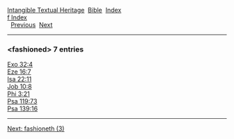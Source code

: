 [Intangible Textual Heritage](../../index)  [Bible](../index) 
[Index](index)   
[f Index](_f_)  
  [Previous](c04090)  [Next](c04092) 

------------------------------------------------------------------------

### &lt;fashioned&gt; 7 entries

[Exo 32:4](../kjv/exo032.htm#004)  
[Eze 16:7](../kjv/eze016.htm#007)  
[Isa 22:11](../kjv/isa022.htm#011)  
[Job 10:8](../kjv/job010.htm#008)  
[Phi 3:21](../kjv/phi003.htm#021)  
[Psa 119:73](../kjv/psa119.htm#073)  
[Psa 139:16](../kjv/psa139.htm#016)  

------------------------------------------------------------------------

[Next: fashioneth (3)](c04092)

